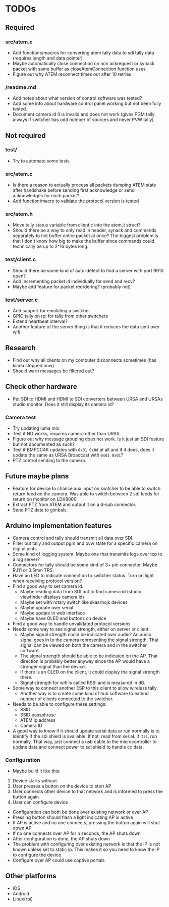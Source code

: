 # TODOs

## Required

### src/atem.c
* Add functions/macros for converting atem tally data to sdi tally data (requires length and data pointer)
* Maybe automatically close connection on non ackrequest or synack packet with same buffer as closeAtemConnection function uses
* Figure out why ATEM reconnect times out after 10 retries

### /readme.md
* Add notes about what version of control software was tested?
* Add some info about hardware control panel working but not been fully tested.
* Document camera id 0 is invalid and does not work (gives PGM tally always if switcher has odd number of sources and never PVW tally)



## Not required

### test/
* Try to automate some tests

### src/atem.c
* Is there a reason to actually process all packets dumping ATEM state after handshake before sending first acknowledge or send acknowledges for each packet?
* Add function/macro to validate the protocol version is tested

### src/atem.h
* Move tally status variable from client.c into the atem_t struct?
* Should there be a way to only read in header, synack and commands separately to not buffer entire packet at once? The biggest problem is that I don't know how big to make the buffer since commands could technically be up to 2^16 bytes long.

### test/client.c
* Should there be some kind of auto-detect to find a server with port 9910 open?
* Add incrementing packet id individually for send and recv?
* Maybe add feature for packet reordering? (probably not)

### test/server.c
* Add support for emulating a switcher
* GPIO tally on rpi for tally from other switchers
* Extend heartbeat interval?
* Another feature of the server thing is that it reduces the data sent over wifi



## Research
* Find out why all clients on my computer disconnects sometimes (has kinda stopped now)
* Should warn messages be filtered out?



## Check other hardware
* Put SDI to HDMI and HDMI to SDI converters between URSA and URSAs studio monitor. Does it still display its camera id?

### Camera test
* Try updating luma mix
* Test if ND works, requires camera other than URSA
* Figure out why message grouping does not work. Is it just an SDI feature but not documented as such?
* Test if BMPCC4K updates with `0x01 0x0d` at all and if it does, does it update the same as URSA Broadcast with `0x01 0x01`?
* PTZ control sending to the camera.



## Future maybe plans
* Feature for device to chance aux input on switcher to be able to switch return feed on the camera. Was able to switch between 2 sdi feeds for return on monitor on LDK8000.
* Extract PTZ from ATEM and output it on a d-sub connector.
* Send PTZ data to gimbals.



## Arduino implementation features
* Camera control and tally should transmit all data over SDI.
* Filter out tally and output pgm and pvw state for a specific camera on digital pints.
* Some kind of logging system. Maybe one that transmits logs over tcp to a log server?
* Connectors for tally should be some kind of 3+ pin connector. Maybe RJ11 or 3.5mm TRS.
* Have an LED to indicate connection to switcher status. Turn on light when receiving protocol version?
* Find a good way to set camera id.
	* Maybe reading data from SDI out to find camera id (studio viewfinder displays camera id)
	* Maybe set with rotary switch like skaarhojs devices
	* Maybe update over serial
	* Maybe update in web interface
	* Maybe have OLED and buttons on device
* Find a good way to handle unvalidated protocol versions
* Needs some way to see signal strength, either on server or client.
	* Maybe signal strength could be indicated over audio? An audio signal goes in to the camera representing the signal strength. That signal can be viewed on both the camera and in the switcher software.
	* The signal strength should be able to be indicated on the AP. That direction is probably better anyway since the AP would have a stronger signal than the device.
	* If there is an OLED on the client, it could display the signal strength there.
	* Signal strength for wifi is called RSSI and is measured in dB.
* Some way to connect another ESP to this client to allow wireless tally.
	* Another way is to create some kind of hub software to extend number of clients connected to the switcher.
* Needs to be able to configure these settings:
	* SSID
	* SSID passphrase
	* ATEM ip address
	* Camera ID
* A good way to know if it should update serial data or run normally is to identify if the sdi shield is available. If not, read from serial. If it is, run normally. That way, just connect a usb cable to the microcontroller to update data and connect power to sdi shield to handle cc data.

### Configuration
* Maybe build it like this:
1. Device starts without
2. User presses a button on the device to start AP
3. User connects other device to that network and is informed to press the button again
4. User can configure device
* Configuration can both be done over existing network or over AP
* Pressing button should flash a light indicating AP is active
* If AP is active and no one connects, pressing the button again will shut down AP
* If no one connects over AP for n seconds, the AP shuts down
* After configuration is done, the AP shuts down
* The problem with configuring over existing network is that the IP is not known unless set to static ip.
This makes it so you need to know the IP to configure the device
* Configure over AP could use captive portals



## Other platforms
* iOS
* Android
* Linux(rpi)
